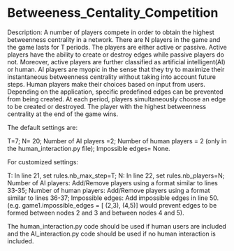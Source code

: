 # Betweeness_Centality_Competition
Description:
A number of players compete in order to obtain the highest betweenness centrality in a network. There are N players in the game and the game lasts for T periods. The players are either active or passive. Active players have the ability to create or destroy edges while passive players do not. Moreover, active players are further classified as artificial intelligent(AI) or human. AI players are myopic in the sense that they try to maximize their instantaneous betweenness centrality without taking into account future steps. Human players make their choices based on input from users. Depending on the application, specific predefined edges can be prevented from being created.  At each period, players simultaneously choose an edge to be created or destroyed. The player with the highest betweenness centrality at the end of the game wins.


The default settings are:

T=7;
N= 20;
Number of AI players =2;
Number of human players = 2 (only in the human_interaction.py file);
Impossible edges= None.





For customized settings:

T: In line 21, set rules.nb_max_step=T;
N: In line 22, set rules.nb_players=N;
Number of AI players: Add/Remove players using a format similar to lines 33-35;
Number of human players: Add/Remove players using a format similar to lines 36-37;
Impossible edges: Add impossible edges in line 50. (e.g. game1.impossible_edges = [ (2,3), (4,5)] would prevent edges to be formed between nodes 2 and 3 and between nodes 4 and 5).




The human_interaction.py code should be used if human users are included and the AI_interaction.py code should be used if no human interaction is included. 


